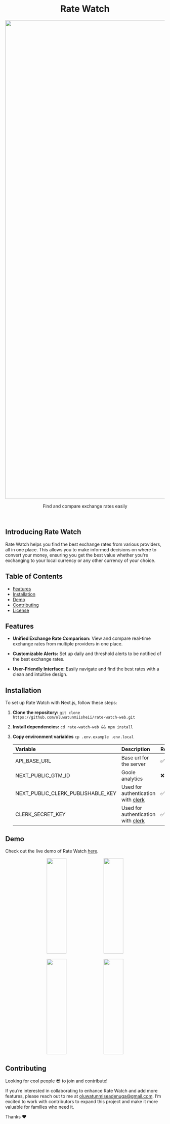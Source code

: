 <p>
  <h1 align="center">Rate Watch</h1>
  <p align="center">
    <img width="1506" alt="info" src="https://github.com/oluwatunmiisheii/rate-watch-web/assets/42435593/e7878c4c-c251-4e39-b497-3e516d011b93">
  </p>
  <p align="center">
   Find and compare exchange rates easily
  </p>
</p>

<br>

## Introducing Rate Watch

Rate Watch helps you find the best exchange rates from various providers, all in one place. This allows you to make informed decisions on where to convert your money, ensuring you get the best value whether you're exchanging to your local currency or any other currency of your choice.

## Table of Contents

- [Features](#features)
- [Installation](#installation)
- [Demo](#demo)
- [Contributing](#contributing)
- [License](#license)

## Features

- **Unified Exchange Rate Comparison:** View and compare real-time exchange rates from multiple providers in one place.

- **Customizable Alerts:** Set up daily and threshold alerts to be notified of the best exchange rates.

- **User-Friendly Interface:** Easily navigate and find the best rates with a clean and intuitive design.

## Installation

To set up Rate Watch with Next.js, follow these steps:

1. **Clone the repository:** `git clone https://github.com/oluwatunmiisheii/rate-watch-web.git`

2. **Install dependencies:** `cd rate-watch-web && npm install`

3. **Copy environment variables** `cp .env.example .env.local`

   | Variable                          | Description                                              | Required |
   | :-------------------------------- | :------------------------------------------------------- | :------- |
   | API_BASE_URL                      | Base url for the server                                  | ✅ Yes   |
   | NEXT_PUBLIC_GTM_ID                | Goole analytics                                          | ❌ No    |
   | NEXT_PUBLIC_CLERK_PUBLISHABLE_KEY | Used for authentication with [clerk](https://clerk.com/) | ✅ Yes   |
   | CLERK_SECRET_KEY                  | Used for authentication with [clerk](https://clerk.com/) | ✅ Yes   |

## Demo

Check out the live demo of Rate Watch [here](https://rate-watch-demo-url.com).

<p align="center">
  <img src="https://github.com/oluwatunmiisheii/rate-watch-web/assets/42435593/8d106adb-6eb5-4216-9452-2db239642d33" width="35%" style="object-fit: cover; height: 300px;" />
  <img src="https://github.com/oluwatunmiisheii/rate-watch-web/assets/42435593/d01d0a2c-bd2d-423b-a41b-b58c48a19b4e" width="35%"  style="object-fit: cover; height: 300px;"/>
</p>
<p align="center">
  <img src="https://github.com/oluwatunmiisheii/rate-watch-web/assets/42435593/3994264e-e88d-449a-94ba-fb187583b548" width="35%" style="object-fit: cover; height: 300px;" />
  <img src="https://github.com/oluwatunmiisheii/rate-watch-web/assets/42435593/92a711b3-e146-40e3-bac7-8c86da67b765" width="35%" style="object-fit: cover; height: 300px;" />
</p>

## Contributing

Looking for cool people 😎 to join and contribute!

If you’re interested in collaborating to enhance Rate Watch and add more features, please reach out to me at [oluwatunmiseadenuga@gmail.com](mailto:oluwatunmiseadenuga@gmail.com). I’m excited to work with contributors to expand this project and make it more valuable for families who need it.

Thanks ❤️
